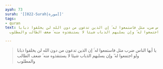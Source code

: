 ```yaml
---
ayah: 73
surah: '[[022-Surah|سورة]]'
tags:
- quran
text: يا أيها الناس ضرب مثل فاستمعوا له ۚ إن الذين تدعون من دون الله لن يخلقوا ذبابا
  ولو اجتمعوا له ۖ وإن يسلبهم الذباب شيئا لا يستنقذوه منه ۚ ضعف الطالب والمطلوب

---
```

> يا أيها الناس ضرب مثل فاستمعوا له ۚ إن الذين تدعون من دون الله لن يخلقوا ذبابا ولو اجتمعوا له ۖ وإن يسلبهم الذباب شيئا لا يستنقذوه منه ۚ ضعف الطالب والمطلوب
